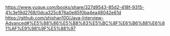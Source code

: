 https://www.yuque.com/books/share/327d9543-85d2-418f-9315-41c3e19d2768/0dca325c876a0e85f0ba4ea48042e61d
https://github.com/shishan100/Java-Interview-Advanced#%E5%88%86%E5%B8%83%E5%BC%8F%E6%B6%88%E6%81%AF%E9%98%9F%E5%88%97